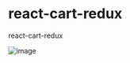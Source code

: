 # react-cart-redux
react-cart-redux


![image](https://github.com/user-attachments/assets/9766a66d-40dd-43be-93a8-dee9cfeded59)
